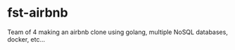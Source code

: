 # fst-airbnb
Team of 4 making an airbnb clone using golang, multiple NoSQL databases, docker, etc...
